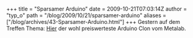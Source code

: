 +++
title = "Sparsamer Arduino"
date = 2009-10-21T07:03:14Z
author = "typ_o"
path = "/blog/2009/10/21/sparsamer-arduino"
aliases = ["/blog/archives/43-Sparsamer-Arduino.html"]
+++
Gestern auf dem Treffen Thema: [Hier](https://metalab.at/wiki/Metaboard)
der wohl preiswerteste Arduino Clon vom Metalab.
